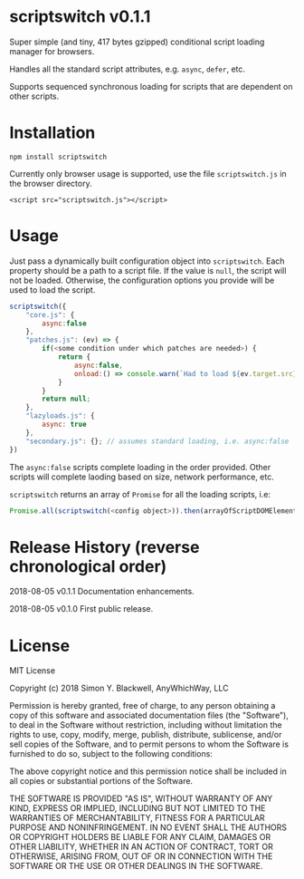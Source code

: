 # scriptswitch v0.1.1

Super simple (and tiny, 417 bytes gzipped) conditional script loading manager for browsers.

Handles all the standard script attributes, e.g. `async`, `defer`, etc.

Supports sequenced synchronous loading for scripts that are dependent on other scripts.

# Installation

`npm install scriptswitch`

Currently only browser usage is supported, use the file `scriptswitch.js` in the browser directory.

```
<script src="scriptswitch.js"></script>
```

# Usage

Just pass a dynamically built configuration object into `scriptswitch`. Each property should be a path to a script file.
If the value is `null`, the script will not be loaded. Otherwise, the configuration options you provide will be used to
load the script.

```javascript
scriptswitch({
	"core.js": {
		async:false
	},
	"patches.js": (ev) => {
		if(<some condition under which patches are needed>) {
			return {
				async:false,
				onload:() => console.warn(`Had to load ${ev.target.src}`)
			}
		}
		return null;
	},
	"lazyloads.js": {
		async: true
	},
	"secondary.js": {}; // assumes standard loading, i.e. async:false
})
```

The `async:false` scripts complete loading in the order provided. Other scripts will complete laoding based on size, network performance, etc.

`scriptswitch` returns an array of `Promise` for all the loading scripts, i.e:

```javascript
Promise.all(scriptswitch(<config object>)).then(arrayOfScriptDOMElements => ...);
```


# Release History (reverse chronological order)

2018-08-05 v0.1.1 Documentation enhancements.

2018-08-05 v0.1.0 First public release.

# License

MIT License

Copyright (c) 2018 Simon Y. Blackwell, AnyWhichWay, LLC

Permission is hereby granted, free of charge, to any person obtaining a copy
of this software and associated documentation files (the "Software"), to deal
in the Software without restriction, including without limitation the rights
to use, copy, modify, merge, publish, distribute, sublicense, and/or sell
copies of the Software, and to permit persons to whom the Software is
furnished to do so, subject to the following conditions:

The above copyright notice and this permission notice shall be included in all
copies or substantial portions of the Software.

THE SOFTWARE IS PROVIDED "AS IS", WITHOUT WARRANTY OF ANY KIND, EXPRESS OR
IMPLIED, INCLUDING BUT NOT LIMITED TO THE WARRANTIES OF MERCHANTABILITY,
FITNESS FOR A PARTICULAR PURPOSE AND NONINFRINGEMENT. IN NO EVENT SHALL THE
AUTHORS OR COPYRIGHT HOLDERS BE LIABLE FOR ANY CLAIM, DAMAGES OR OTHER
LIABILITY, WHETHER IN AN ACTION OF CONTRACT, TORT OR OTHERWISE, ARISING FROM,
OUT OF OR IN CONNECTION WITH THE SOFTWARE OR THE USE OR OTHER DEALINGS IN THE
SOFTWARE.